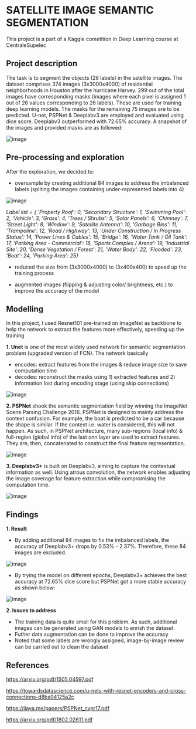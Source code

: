 # SATELLITE IMAGE SEMANTIC SEGMENTATION
This project is a part of a Kaggle cometition in Deep Learning course at CentraleSupelec
## Project description
The task is to segment the objects (26 labels) in the satellite images. The dataset comprises 374 images (3x3000x4000) of residential neighborhoods in Houston after the hurricane Harvey. 299 out of the total images have corresponding masks (images where each pixel is assigned 1 out of 26 values corresponding to 26 labels). These are used for training deep learning models. The masks for the remaining 75 images are to be predicted. U-net, PSPNet & Deeplabv3 are employed and evaluated using dice score. Deeplabv3 outperformed with 72.65% accuracy. A snapshot of the images and provided masks are as followed:

![image](https://user-images.githubusercontent.com/85484281/213866548-7f770301-9f7a-466f-bfee-c6e3004aee18.png)
## Pre-processing and exploration
After the exploration, we decided to:
- oversample by creating additional 84 images to address the imbalanced labels (spliting the images containing under-represented labels into 4)

![image](https://user-images.githubusercontent.com/85484281/213866790-ceee17e1-1b0a-439f-bb58-a5a88237b0a7.png)

*Label list = {
'Property Roof': 0,
 'Secondary Structure': 1,
 'Swimming Pool': 2,
 'Vehicle': 3,
 'Grass': 4,
 'Trees / Shrubs': 5,
 'Solar Panels': 6,
 'Chimney': 7,
 'Street Light': 8,
 'Window': 9,
 'Satellite Antenna': 10,
 'Garbage Bins': 11,
 'Trampoline': 12,
 'Road / Highway': 13,
 'Under Construction / In Progress Status': 14,
 'Power Lines & Cables': 15,
 'Bridge': 16,
 'Water Tank / Oil Tank': 17,
 'Parking Area - Commercial': 18,
 'Sports Complex / Arena': 19,
 'Industrial Site': 20,
 'Dense Vegetation / Forest': 21,
 'Water Body': 22,
 'Flooded': 23,
 'Boat': 24,
 'Parking Area': 25}*

- reduced the size from (3x3000x4000) to (3x400x400) to speed up the training process

- augmented images (flipping & adjusting color/ brightness, etc.) to improve the accuracy of the model

## Modelling
In this project, I used Resnet101 pre-trained on ImageNet as backbone to help the network to extract the features more effectively, speeding up the training

**1. Unet** is one of the most widely used network for semantic segmentation problem (upgraded version of FCN). The network basically 
- encodes: extract features from the images & reduce image size to save computation time
- decodes: reconstruct the masks using 1) extracted features and 2) information lost during encoding stage (using skip connections)

![image](https://user-images.githubusercontent.com/85484281/215320480-0f5d9ea5-dc40-42d4-a16a-a57ae4a2aeb4.png)

**2. PSPNet** shook the semantic segmentation field by winning the ImageNet Scene Parsing Challenge 2016. PSPNet is designed to mainly address the context confusion. For example, the boat is predicted to be a car because the shape is similar. If the context i.e. water is considered, this will not happen. As such, in PSPNet architecture, many sub-regions (local info) & full-region (global info) of the last cnn layer are used to extract features. They are, then, concatenated to construct the final feature representation.

![image](https://user-images.githubusercontent.com/85484281/215271892-f9784360-9a77-4e63-9d5c-6a7a9eff5714.png)

**3. Deeplabv3+** is built on Deeplabv3, aiming to capture the contextual information as well. Using atrous convolution, the network enables adjusting the image coverage for feature extraction while compromising the computation time.

![image](https://user-images.githubusercontent.com/85484281/215320435-dd8547de-998c-43d2-867c-0e791aab8b4b.png)

## Findings
**1. Result**

- By adding additional 84 images to fix the imbalanced labels, the accuracy of Deeplabv3+ drops by 0.53% - 2.37%. Therefore, these 84 images are excluded.

![image](https://user-images.githubusercontent.com/85484281/215321819-2597c9ab-45e9-4759-810e-ee933b1e5b37.png)

- By trying the model on different epochs, Deeplabv3+ achieves the best accuracy at 72.65% dice score but PSPNet got a more stable accuracy as shown below:

![image](https://user-images.githubusercontent.com/85484281/215322535-170cc96d-303b-46fb-be82-d0021db42350.png)

**2. Issues to address**

- The training data is quite small for this problem. As such, additional images can be generated using GAN models to enrish the dataset.
- Futher data augmentation can be done to improve the accuracy
- Noted that some labels are wrongly assigned, image-by-image review can be carried out to clean the dataset
## References
https://arxiv.org/pdf/1505.04597.pdf

https://towardsdatascience.com/u-nets-with-resnet-encoders-and-cross-connections-d8ba94125a2c

https://jiaya.me/papers/PSPNet_cvpr17.pdf

https://arxiv.org/pdf/1802.02611.pdf
